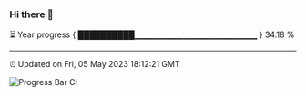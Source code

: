 ### Hi there 👋

⏳ Year progress { ██████████▁▁▁▁▁▁▁▁▁▁▁▁▁▁▁▁▁▁▁▁ } 34.18 %

---

⏰ Updated on Fri, 05 May 2023 18:12:21 GMT

![Progress Bar CI](https://github.com/liununu/liununu/workflows/Progress%20Bar%20CI/badge.svg)
